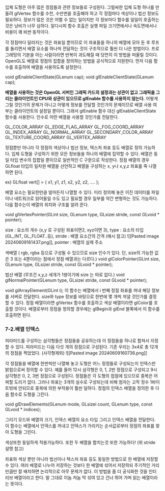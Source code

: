 입체 도형은 아주 많은 정점들과 관련 정보들로 구성된다. 그럴싸한 입체 도형 하나를 만들려 glVertex 함수를 수천, 수만번을 호출해야 하고 각 정점마다 색상이나 법선 정보도 필요하다. 정보가 많은 것은 어쩔 수 없는 일이지만 각 정보마다 함수를 일일이 호출하는 것은 낭비가 너무 심하다. 알다시피 함수 호출은 실행 파일 크기면에서나 속도면에서나 비용이 꽤 비싼 동작이다.

각 정점마다 달라지는 것은 좌표일 뿐이므로 이 좌표들을 하나의 배열에 모아 둔 후 루프를 돌리면서 배열 요소를 하나씩 전달하는 것이 구조적으로 훨씬 더 나은 방법이다. 프로그래밍의 기본을 아는 사람이라면 반복이 과도해질 때 당연히 이 방법을 떠올릴 것이다. OpenGL도 배열로 정점의 집합을 정의하는 방법을 공식적으로 지원한다. 먼저 다음 함수를 호출하여 배열을 사용하도록 설정한다.

void glEnableClientState(GLenum cap);
void glEnableClientState(GLenum cap);

**배열을 사용하는 것은 OpenGL 서버인 그래픽 카드의 설정과는 상관이 없고 그래픽을 그리는 클라이언트인 CPU와 상관이 있으므로 glEnable 함수를 사용하지 않는다.** 어떻게 그릴 것인가의 문제가 아니고 어떻게 정보를 전달할 것인가의 문제이므로 배열 사용 여부는 클라이언트의 설정일 뿐이다. 그래서 glEnable 함수 대신 glEnableClientState 함수를 사용한다. 인수로 어떤 배열을 사용할 것인가를 전달한다.

GL_COLOR_ARRAY
GL_EDGE_FLAG_ARRAY
GL_FOG_COORD_ARRAY
GL_INDEX_ARRAY
GL_NORMAL_ARRAY
GL_SECONDARY_COLOR_ARRAY
GL_TEXTURE_COORD_ARRAY
GL_VERTEX_ARRAY

정점뿐만 아니라 각 정점의 색상이나 법선 정보, 텍스처 좌표 등도 배열로 정의 가능하다. 입체 도형을 구성하기 위한 모든 정보들을 하나의 배열에 집약할 수 있다. 배열은 동일 타입 변수의 집합일 뿐이므로 일반적인 C 구문으로 작성한다. 정점 배열의 경우 GLfloat 타입의 일차원 배열을 선언하고 배열을 구성하는 x, y나 x,y,z 좌표를 죽 나열하면 된다.

ex)  GLfloat vert[] = { x1, y1, z1, x2, y2, z2, .... };

배열 요소는 필요한만큼 얼마든지 나열할 수 있다. 미리 정의해 놓은 이진 데이터를 파일이나 네트워크로 읽어들일 수도 있고 필요할 경우 일부를 약간 변형하는 것도 가능하다. 다음 함수는이 배열의 위치와 구조를 알려 준다. 

void glVertexPointer(GLint size, GLenum type, GLsizei stride, const GLvoid * pointer);

size : 요소의 개수 (x,y 로 구성된 좌표이면2, xyz이면 3),
type : 요소의 타입 (GL_INT, GL_FLOAT..등),
stride : 배열 요소간의 간격 (예시 참고)
![[Pasted image 20240609161437.png]],
pointer : 배열의 실제 주소

색배열 
( rgb, rgba 등으로 구성될 수 있으므로 size 인수가 있다. 
단, size의 가능한 값은 3 또는 4뿐이라는 점에서 정점 배열과는 다르다.)
void glColorPointer(GLint size, GLenum type, GLsizei stride, const GLvoid * pointer);

법선 배열 
(무조건 x,y,z 세개가 1쌍이기에 size 는 따로 없다.)
void glNormalPointer(GLenum type, GLsizei stride, const GLvoid * pointer);

void glArrayElement(GLint i);
이 함수는 배열에서 i 번째 정점 좌표를 꺼내 해당 정보를 서버로 전달한다. size와 type 정보를 바탕으로 한번에 몇 개씩 꺼낼 것인가를 결정할 수 있다. 정점 배열이라면 glVertex 함수를 호출하고 색상 배열이라면 glColor를 호출할 것이다. 배열로부터 정점을 정의할 경우에는 glBegin과 glEnd 블록에서 이 함수를 호출하면 된다.


### 7-2.배열 인덱스

피라미드를 구성하는 삼각형들은 정점들을 공유하는데 이 정점들을 하나로 합쳐서 지정할 수 있다. 피라미드는 다음 다섯 개의 정점으로 구성된다.
기존 우리는 3x4로 총 12개의 정점을 찍었었다. (사각형제외)
![[Pasted image 20240609160736.png]]

각 정점들을 배열에 한번씩만 나열해 놓고 도형은 어느 정정들로 구성되는지 인덱스만 밝힘으로써 정의할 수 있다. 예를 들어 12시 삼각형은 0, 1, 2번 정점으로 구성되고 9시 삼각형은 0, 2, 3번 정점으로 구성된다. 정점들은 각 도형의 접점에 있으므로 중복은 어찌할 도리가 없다. 그러나 좌표는 3개의 실수로 구성되는데 비해 첨자는 고작 정수 1바이트밖에 안되므로 중복에 의한 부작용이 훨씬 덜하다. 정점의 인덱스 배열을 정의한 후 다음 함수로 도형을 그린다.

void glDrawElements(GLenum mode, GLsizei count, GLenum type, const GLvoid * indices);

그리기 모드와 배열의 크기, 인덱스 배열의 요소 타입 그리고 인덱스 배열을 전달한다. 이 함수는 배열에서 인덱스를 꺼내고 인덱스가 가리키는 순서값로부터 정점의 좌표를 찾아 도형을 그린다.

색상또한 동일하게 적용가능하다.
또한 두 배열을 합치는것 또한 가능하다! (위 stride 설명 참고)

좌표와 색상 뿐만 아니라 법선이나 텍스처 좌표 등도 동일한 방법으로 한 배열에 저장할 수 있다. 여러 배열로 나누어 저장하는 것보다 한 배열에 섞어서 저장하되 주기적인 거리만큼만 잘 배치하면 논리적으로 아무 문제가 없다. 이 방법을 좀 더 공식화한 것을 인터리브 배열이라고 한다. 말 그대로 이놈 저놈 막 섞여 있고 건너 뛰어 가며 읽는 배열이라는 뜻이다.

